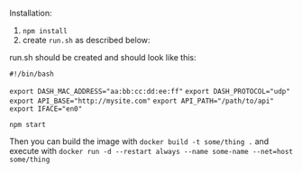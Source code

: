 Installation:

1. `npm install`
2. create `run.sh` as described below:

run.sh should be created and should look like this:

`#!/bin/bash`

`export DASH_MAC_ADDRESS="aa:bb:cc:dd:ee:ff"`
`export DASH_PROTOCOL="udp"`
`export API_BASE="http://mysite.com"`
`export API_PATH="/path/to/api"`
`export IFACE="en0"`

`npm start`

Then you can build the image with `docker build -t some/thing .` and execute with `docker run -d --restart always --name some-name --net=host some/thing`
